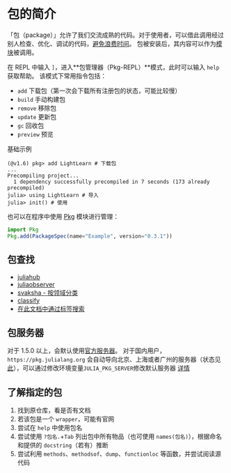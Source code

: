 # 包的简介
「包（package）」允许了我们交流成熟的代码。对于使用者，可以借此调用经过别人检查、优化、调试的代码，[避免浪费时间](https://www.zhihu.com/question/407370305)。
包被安装后，其内容可以作为[模块](../../advanced/module.md)被调用。

在 REPL 中输入 `]`，进入**包管理器（Pkg-REPL）**模式，此时可以输入 `help` 获取帮助。
该模式下常用指令包括：
* `add` 下载包（第一次会下载所有注册包的状态，可能比较慢）
* `build` 手动构建包
* `remove` 移除包
* `update` 更新包
* `gc` 回收包
* `preview` 预览

基础示例
```julia-repl
(@v1.6) pkg> add LightLearn # 下载包
...
Precompiling project...
  1 dependency successfully precompiled in 7 seconds (173 already precompiled)
julia> using LightLearn # 导入
julia> init() # 使用
```

也可以在程序中使用 [Pkg](../../packages/pkg.md) 模块进行管理：
```jl
import Pkg
Pkg.add(PackageSpec(name="Example", version="0.3.1"))
```

## 包查找
* [juliahub](https://juliahub.com/lp/)
* [juliaobserver](https://juliaobserver.com/packages)
* [svaksha - 按领域分类](https://svaksha.github.io/Julia.jl/)
* [classify](classify.md)
* [在此文档中通过标签搜索](search.md)

## 包服务器
对于 1.5.0 以上，会默认使用[官方服务器](https://pkg.julialang.org)。
对于国内用户，`https://pkg.julialang.org` 会自动导向北京、上海或者广州的服务器（状态见[此](https://status.julialang.org/)），可以通过修改环境变量`JULIA_PKG_SERVER`修改默认服务器 [详情](https://discourse.juliacn.com/t/topic/2969)

## 了解指定的包
1. 找到原仓库，看是否有文档
2. 若该包是一个 `wrapper`，可能有官网
3. 尝试在 `help` 中使用包名
4. 尝试使用 `?包名.`+`Tab` 列出包中所有物品（也可使用 `names(包名)`），根据命名和提供的 `docstring`（若有）推断
5. 尝试利用 `methods`、`methodsof`、`dump`、`functionloc` 等函数，并尝试阅读源代码

[^1]: https://pkgdocs.julialang.org/v1/
[^2]: https://discourse.juliacn.com/t/topic/2969
